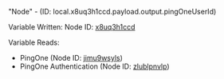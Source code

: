 "Node" - (ID: local.x8uq3h1ccd.payload.output.pingOneUserId)

Variable Written:
Node ID: [x8uq3h1ccd](../nodes/x8uq3h1ccd.md)

Variable Reads:
* PingOne (Node ID: [jimu9wsyls](../nodes/jimu9wsyls.md))
* PingOne Authentication (Node ID: [zlublpnvlp](../nodes/zlublpnvlp.md))

